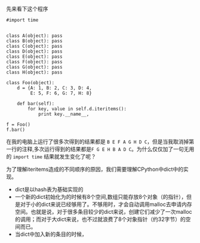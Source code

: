 先来看下这个程序

    #import time


    class A(object): pass
    class B(object): pass
    class C(object): pass
    class D(object): pass
    class E(object): pass
    class F(object): pass
    class G(object): pass
    class H(object): pass

    class Foo(object):
        d = {A: 1, B: 2, C: 3, D: 4,
             E: 5, F: 6, G: 7, H: 8}

        def bar(self):
            for key, value in self.d.iteritems():
                print key.__name__,

    f = Foo()
    f.bar()


在我的电脑上运行了很多次得到的结果都是 `B E F A G H D C`，但是当我取消掉第一行的注释,多次运行得到的结果都是`F G E H B A D C`。为什么仅仅加了一句无用的 `import time` 结果就发生变化了呢？

为了理解iteritems造成的不同顺序的原因，我们需要理解CPython中dict中的实现。

*   dict是以hash表为基础实现的
*   一个新的dict初始化为的时候有8个空间,数组只能存放8个对象（的指针），但是对于小的dict来说已经够用了。不够用时，才会自动调用malloc去申请内存空间。也就是说，对于很多条目较少的dict来说，创建它们减少了一次malloc的调用；而对于大dict来说，也不过就浪费了8个对象指针（约32字节）的空间而已。
*   当dict中加入新的条目的时候，
